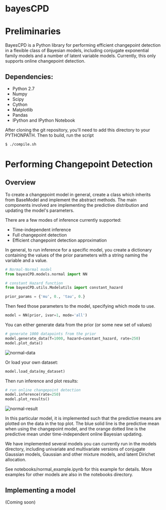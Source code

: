 bayesCPD
========

# Preliminaries

BayesCPD is a Python library for performing efficient changepoint detection in
a flexible class of Bayesian models, including conjugate exponential family
models and a number of latent variable models.
Currently, this only supports online changepoint detection.

## Dependencies:
* Python 2.7
* Numpy
* Scipy
* Cython
* Matplotlib
* Pandas
* IPython and IPython Notebook

After cloning the git repository, you'll need to add this directory to your
PYTHONPATH. Then to build, run the script
```bash
$ ./compile.sh
```

# Performing Changepoint Detection

## Overview
To create a changepoint model in general, create a class which inherits from
BaseModel and implement the abstract methods. The main components involved are
implementing the predictive distribution and updating the model's parameters.

There are a few modes of inference currently supported:
* Time-independent inference
* Full changepoint detection
* Efficient changepoint detection approximation

In general, to run inference for a specific model, you create a dictionary
containing the values of the prior parameters with a string naming the variable
and a value.

```python
# Normal-Normal model
from bayesCPD.models.normal import NN

# constant Hazard function
from bayesCPD.utils.Modelutils import constant_hazard

prior_params = {'mu', 0., 'tau', 0.}
```

Then feed those parameters to the model, specifying which mode to use.

```python
model = NN(prior, ivar=1, mode='all')
```

You can either generate data from the prior (or some new set of values)

```python
# generate 1000 datapoints from the prior
model.generate_data(T=1000, hazard=constant_hazard, rate=250)
model.plot_data()
```

![normal-data](http://www.eecs.harvard.edu/~dcai/github/normal-data.png)

Or load your own dataset:
```python
model.load_data(my_dataset)
```
Then run inference and plot results:
```python
# run online changepoint detection
model.inference(rate=250)
model.plot_results()
```
![normal-result](http://www.eecs.harvard.edu/~dcai/github/normal-result.png)

In this particular model, it is implemented such that the predictive means are
plotted on the data in the top plot. The blue solid line is the predictive mean
when using the changepoint model, and the orange dotted line is the predictive
mean under time-independent online Bayesian updating.

We have implemented several models you can currently run in the models
directory, including univariate and multivariate versions of conjugate
Gaussian models, Gaussian and other mixture models, and latent Dirichet allocation.

See notebooks/normal_example.ipynb for this example for details.
More examples for other models are also in the notebooks directory.

## Implementing a model

(Coming soon)
